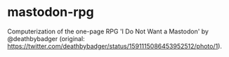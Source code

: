 # mastodon-rpg
Computerization of the one-page RPG 'I Do Not Want a Mastodon' by @deathbybadger (original: https://twitter.com/deathbybadger/status/1591115086453952512/photo/1).
